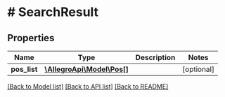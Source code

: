 # # SearchResult

## Properties

Name | Type | Description | Notes
------------ | ------------- | ------------- | -------------
**pos_list** | [**\AllegroApi\Model\Pos[]**](Pos.md) |  | [optional]

[[Back to Model list]](../../README.md#models) [[Back to API list]](../../README.md#endpoints) [[Back to README]](../../README.md)
